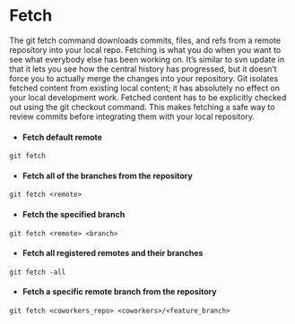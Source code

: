# Fetch

The git fetch command downloads commits, files, and refs from a remote repository into your local repo. Fetching is what you do when you want to see what everybody else has been working on. It’s similar to svn update in that it lets you see how the central history has progressed, but it doesn’t force you to actually merge the changes into your repository. Git isolates fetched content from existing local content; it has absolutely no effect on your local development work. Fetched content has to be explicitly checked out using the git checkout command. This makes fetching a safe way to review commits before integrating them with your local repository.

- #### Fetch default remote  
```git fetch```

- #### Fetch all of the branches from the repository  
```git fetch <remote>```

- #### Fetch the specified branch  
```git fetch <remote> <branch>```

- #### Fetch all registered remotes and their branches  
```git fetch -all```

- #### Fetch a specific remote branch from the repository  
```git fetch <coworkers_repo> <coworkers>/<feature_branch>```
